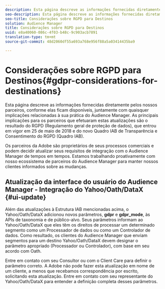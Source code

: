```yaml
---
description: Esta página descreve as informações fornecidas diretamente pelos nossos parceiros, conforme elas ficam disponíveis, juntamente com quaisquer implicações relacionadas à sua prática do Audience Manager. As principais implicações para os parceiros que efetuaram estas atualizações são o resultado do RGPD (Regulamento geral de proteção de dados), que entrou em vigor em 25 de maio de 2018 e do novo Quadro IAB de Transparência e Consentimento do RGPD (Quadro IAB).
seo-description: Esta página descreve as informações fornecidas diretamente pelos nossos parceiros, conforme elas ficam disponíveis, juntamente com quaisquer implicações relacionadas à sua prática do Audience Manager. As principais implicações para os parceiros que efetuaram estas atualizações são o resultado do RGPD (Regulamento geral de proteção de dados), que entrou em vigor em 25 de maio de 2018 e do novo Quadro IAB de Transparência e Consentimento do RGPD (Quadro IAB).
seo-title: Considerações sobre RGPD para Destinos
solution: Audience Manager
title: Considerações sobre RGPD para Destinos
uuid: e8a40060-086c-4f03-b48c-9c903acb7891
translation-type: tm+mt
source-git-commit: 48d2060df55a693a768e956f88a5a03414435ba9

---
```



# Considerações sobre RGPD para Destinos{#gdpr-considerations-for-destinations}

Esta página descreve as informações fornecidas diretamente pelos nossos parceiros, conforme elas ficam disponíveis, juntamente com quaisquer implicações relacionadas à sua prática do Audience Manager. As principais implicações para os parceiros que efetuaram estas atualizações são o resultado do RGPD (Regulamento geral de proteção de dados), que entrou em vigor em 25 de maio de 2018 e do novo Quadro IAB de Transparência e Consentimento do RGPD (Quadro IAB).

Os parceiros da Adobe são proprietários de seus processos comerciais e podem decidir atualizar seus requisitos de integração com o Audience Manager de tempos em tempos. Estamos trabalhando proativamente com nosso ecossistema de parceiros do Audience Manager para manter nossos clientes informados sobre as mudanças.

<!-- ## Audience Manager Partner Updates - ID Syncs {#partner-updates-id-syncs}

Some partners, as listed in the table below, have changed their integration requirements with Audience Manager to include support based on the IAB Framework, in order to comply with GDPR standards.

<table id="table_335A470D4F10434E9CF587089FB54B0C"> 
 <thead> 
  <tr> 
   <th colname="col1" class="entry"> <p>Partner Name </p> </th> 
   <th colname="col2" class="entry"> <p>Expected Impact </p> </th> 
   <th colname="col3" class="entry"> <p>Status of the change </p> </th> 
  </tr>
 </thead>
 <tbody> 
  <tr> 
   <td colname="col1"> <p>Yahoo/Oath/DataX </p> </td> 
   <td colname="col2"> <p>ID syncs for users in the European Union are dropped by the partner </p> </td> 
   <td colname="col3"> <p>Live since May 22nd 2018 </p> </td> 
  </tr> 
  <tr> 
   <td colname="col1"> <p>Trade Desk </p> </td> 
   <td colname="col2"> <p>ID syncs for users in the European Union are dropped by the partner </p> </td> 
   <td colname="col3"> <p>Not live yet </p> </td> 
  </tr> 
  <tr> 
   <td colname="col1"> <p>Rubicon </p> </td> 
   <td colname="col2"> <p>ID syncs for users in the European Union are dropped by the partner </p> </td> 
   <td colname="col3"> <p>Not live yet </p> </td> 
  </tr> 
  <tr> 
   <td colname="col1"> <p>LiveRamp </p> </td> 
   <td colname="col2"> <p>ID syncs for users in the European Union are dropped by the partner </p> </td> 
   <td colname="col3"> <p>Not live yet </p> </td> 
  </tr> 
 </tbody> 
</table> -->

## Atualização da interface do usuário do Audience Manager - Integração do Yahoo/Oath/DataX {#ui-update}

Além das atualizações à Estrutura IAB mencionadas acima, o Yahoo/Oath/DataX adicionou novos parâmetros, **gdpr** e **gdpr_mode**, às APIs de taxonomia e de público-alvo. Seus parâmetros informam ao Yahoo/Oath/DataX que eles têm os direitos de processar um determinado segmento como um Processador de dados ou como um Controlador de dados. Como resultado, os clientes do Audience Manager que enviam segmentos para um destino Yahoo/Oath/DataX devem designar o parâmetro apropriado (Processador ou Controlador), com base em seu acordo com Oath.

Entre em contato com seu Consultor ou com o Client Care para definir o parâmetro correto. A Adobe não pode fazer esta atualização em nome de um cliente, a menos que recebamos correspondência por escrito, solicitando esta atualização. Entre em contato com seu representante do Yahoo/Oath/DataX para entender a definição completa desses parâmetros.
